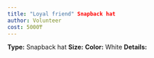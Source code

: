 ```yaml
---
title: "Loyal friend" Snapback hat
author: Volunteer
cost: 5000₸
---
```

**Type:** Snapback hat
**Size:**
**Color:** White
**Details:**
